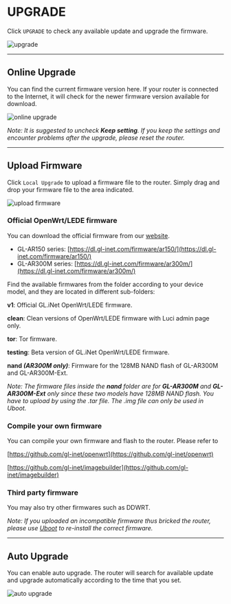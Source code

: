 # UPGRADE

Click `UPGRADE` to check any available update and upgrade the firmware.

![upgrade](https://static.gl-inet.com/docs/en/3/setup/mini_router/upgrade/firmware.jpg)



---

## Online Upgrade

You can find the current firmware version here. If your router is connected to the Internet, it will check for the newer firmware version available for download.

![online upgrade](https://static.gl-inet.com/docs/en/3/setup/mini_router/upgrade/firmware1.jpg)



*Note: It is suggested to uncheck **Keep setting**. If you keep the settings and encounter problems after the upgrade, please reset the router.*



---

## Upload Firmware

Click `Local Upgrade` to upload a firmware file to the router. Simply drag and drop your firmware file to the area indicated.

![upload firmware](https://static.gl-inet.com/docs/en/3/setup/mini_router/upgrade/firmware2.jpg)



### Official OpenWrt/LEDE firmware

You can download the official firmware from our [website](https://dl.gl-inet.com/firmware/). 

- GL-AR150 series: [https://dl.gl-inet.com/firmware/ar150/](https://dl.gl-inet.com/firmware/ar150/)
- GL-AR300M series: [https://dl.gl-inet.com/firmware/ar300m/](https://dl.gl-inet.com/firmware/ar300m/)

Find the available firmwares from the folder according to your device model, and they are located in different sub-folders:

**v1**: Official GL.iNet OpenWrt/LEDE firmware.

**clean**: Clean versions of OpenWrt/LEDE firmware with Luci admin page only.

**tor**: Tor firmware.

**testing**: Beta version of GL.iNet OpenWrt/LEDE firmware.

**nand *(AR300M only)***: Firmware for the 128MB NAND flash of GL-AR300M and GL-AR300M-Ext.

*Note: The firmware files inside the **nand** folder are for **GL-AR300M** and **GL-AR300M-Ext** only since these two models have 128MB NAND flash. You have to upload by using the .tar file. The .img file can only be used in Uboot.* 



### Compile your own firmware

You can compile your own firmware and flash to the router. Please refer to 

[https://github.com/gl-inet/openwrt](https://github.com/gl-inet/openwrt)

[https://github.com/gl-inet/imagebuilder](https://github.com/gl-inet/imagebuilder)


### Third party firmware

You may also try other firmwares such as DDWRT.



*Note: If you uploaded an incompatible firmware thus bricked the router, please use [Uboot](/troubleshooting/debrick/) to re-install the correct firmware.*



---

## Auto Upgrade

You can enable auto upgrade. The router will search for available update and upgrade automatically according to the time that you set.

![auto upgrade](https://static.gl-inet.com/docs/en/3/setup/mini_router/upgrade/firmware3.jpg)
